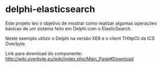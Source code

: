 # delphi-elasticsearch
Este projeto teo o objetivo de mostrar como realizar algumas operações básicas de um sistema feito em Delphi com o ElasticSearch.

Neste exemplo utilizo o Delphi na versão XE8 e o client THttpCli da ICS Overbyte.


Link para download do componente: http://wiki.overbyte.eu/wiki/index.php/Main_Page#Download
